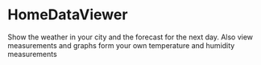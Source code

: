 # HomeDataViewer
Show the weather in your city and the forecast for the next day. Also view measurements and graphs form your own temperature and humidity measurements
